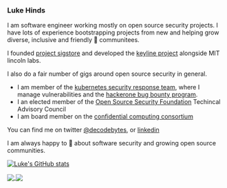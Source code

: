 ### Luke Hinds

I am software engineer working mostly on open source security projects. I have lots of experience bootstrapping projects from new and helping grow diverse, inclusive and friendly 👯 communitees.

I founded [project sigstore](https://sigstore.dev) and developed the [keyline project](https://keylime.dev) alongside MIT lincoln labs.

I also do a fair number of gigs around open source security in general.

* I am member of the [kubernetes security response team](https://github.com/kubernetes/committee-security-response/blob/main/README.md#security-response-committee-src), where I manage vulnerabilities and the [hackerone bug bounty program](https://hackerone.com/kubernetes).
* I an elected member of the [Open Source Security Foundation](https://openssf.org) Techincal Advisory Council
* I am board member on the [confidential computing consortium](https://confidentialcomputing.io/)

You can find me on twitter [@decodebytes](https://twitter.com/decodebytes), or [linkedin](https://www.linkedin.com/in/lukehinds/)

I am always happy to 💬 about software security and growing open source communities. 

[![Luke's GitHub stats](https://github-readme-stats.vercel.app/api?username=lukehinds)](https://github.com/lukehinds/github-readme-stats)

<a href="https://github.com/sigstore">
  <img align="center" src="https://github-readme-stats.vercel.app/api/pin/?username=lukehinds&repo=rekor" />
</a>
<a href="https://github.com/keylime/keylime">
  <img align="center" src="https://github-readme-stats.vercel.app/api/pin/?username=lukehinds&repo=keylime" />
</a>

